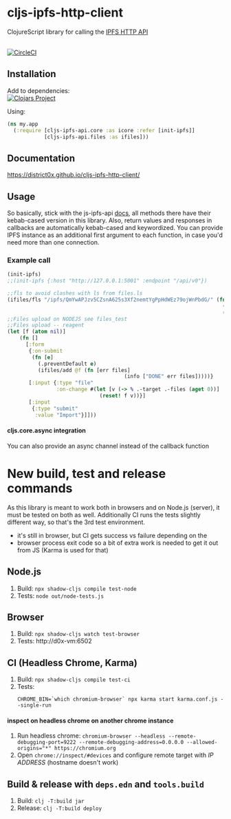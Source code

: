 # cljs-ipfs-http-client

ClojureScript library for calling the [IPFS HTTP API](https://docs.ipfs.io/reference/api/http/) <br>
<br>

[![CircleCI](https://dl.circleci.com/status-badge/img/gh/district0x/cljs-ipfs-http-client/tree/master.svg?style=svg)](https://dl.circleci.com/status-badge/redirect/gh/district0x/cljs-ipfs-http-client/tree/master)

## Installation

Add to dependencies: <br>
[![Clojars Project](https://img.shields.io/clojars/v/district0x/cljs-ipfs-http-client.svg)](https://clojars.org/district0x/cljs-ipfs-http-client)

Using:

```clojure
(ns my.app
  (:require [cljs-ipfs-api.core :as icore :refer [init-ipfs]]
            [cljs-ipfs-api.files :as ifiles]))
```

## Documentation
https://district0x.github.io/cljs-ipfs-http-client/

## Usage

So basically, stick with the js-ipfs-api [docs](https://github.com/ipfs/js-ipfs-api#api), all methods there have their kebab-cased version in this library. Also, return values and responses in callbacks are automatically kebab-cased and keywordized. You can provide IPFS instance as an additional first argument to each function, in case you'd need more than one connection.

### Example call
```clojure
(init-ipfs)
;;(init-ipfs {:host "http://127.0.0.1:5001" :endpoint "/api/v0"})

;;fls to avoid clashes with ls from files.ls
(ifiles/fls "/ipfs/QmYwAPJzv5CZsnA625s3Xf2nemtYgPpHdWEz79ojWnPbdG/" (fn [err files]
                                                                      (info [err "ERROR"])
                                                                      (info [files "FILES"])))
;;Files upload on NODEJS see files_test
;;Files upload -- reagent
(let [f (atom nil)]
    (fn []
      [:form
       {:on-submit
        (fn [e]
          (.preventDefault e)
          (ifiles/add @f (fn [err files]
                                      (info ["DONE" err files]))))}
       [:input {:type "file"
                :on-change #(let [v (-> % .-target .-files (aget 0))]
                              (reset! f v))}]
       [:input
        {:type "submit"
         :value "Import"}]]))
```

#### cljs.core.async integration

You can also provide an async channel instead of the callback function

# New build, test and release commands

As this library is meant to work both in browsers and on Node.js (server), it must be tested on both as well.
Additionally CI runs the tests slightly different way, so that's the 3rd test environment.
  - it's still in browser, but CI gets success vs failure depending on the
  - browser process exit code so a bit of extra work is needed to get it out from JS (Karma is used for that)

## Node.js

1. Build: `npx shadow-cljs compile test-node`
2. Tests: `node out/node-tests.js`

## Browser

1. Build: `npx shadow-cljs watch test-browser`
2. Tests: http://d0x-vm:6502

## CI (Headless Chrome, Karma)

1. Build: `npx shadow-cljs compile test-ci`
2. Tests:
    ```
    CHROME_BIN=`which chromium-browser` npx karma start karma.conf.js --single-run
    ```

#### inspect on headless chrome on another chrome instance

1. Run headless chrome: `chromium-browser --headless --remote-debugging-port=9222 --remote-debugging-address=0.0.0.0 --allowed-origins="*" https://chromium.org`
2. Open `chrome://inspect/#devices` and configure remote target with *IP ADDRESS* (hostname doesn't work)

## Build & release with `deps.edn` and `tools.build`

1. Build: `clj -T:build jar`
2. Release: `clj -T:build deploy`
